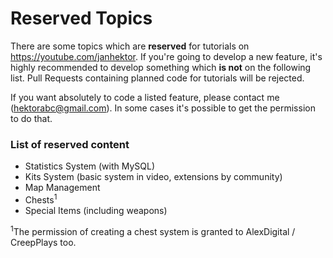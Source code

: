 <h1>Reserved Topics</h1>

There are some topics which are <b>reserved</b> for tutorials on https://youtube.com/janhektor.
If you're going to develop a new feature, it's highly recommended to develop something which <b>is not</b> on the following list.
Pull Requests containing planned code for tutorials will be rejected.

If you want absolutely to code a listed feature, please contact me (hektorabc@gmail.com). In some cases it's possible to get the permission to do that. 

<h3>List of reserved content</h3>
<ul>
	<li>Statistics System (with MySQL)</li>
	<li>Kits System (basic system in video, extensions by community)</li>
	<li>Map Management</li>
	<li>Chests<sup>1</sup></li>
	<li>Special Items (including weapons)</li>
</ul>

<sup>1</sup>The permission of creating a chest system is granted to AlexDigital / CreepPlays too.